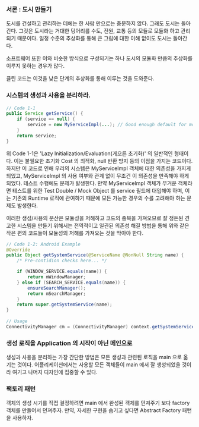 ### 서론 : 도시 만들기

도시를 건설하고 관리하는 데에는 한 사람 만으로는 충분하지 않다. 그래도 도시는 돌아간다. 
그것은 도시라는 거대한 덩어리를 수도, 전원, 교통 등의 모듈로 모듈화 하고 관리되기 때문이다.
일정 수준의 추상화를 통해 큰 그림에 대한 이해 없이도 도시는 돌아간다.

소프트웨어 또한 이와 비슷한 방식으로 구성되기는 하나 도시의 모듈화 만큼의 추상화를 이루지 못하는 경우가 많다.

클린 코드는 이것을 낮은 단계의 추상화를 통해 이루는 것을 도와준다.

### 시스템의 생성과 사용을 분리하라.
````java
// Code 1-1
public Service getService() {
    if (service == null) {
        service = new MyServiceImpl(...); // Good enough default for most cases ? 
    }
    return service;
}
````

위 Code 1-1은 'Lazy Initialization/Evaluation(게으른 초기화)' 의 일반적인 형태이다.
이는 불필요한 초기화 Cost 의 최적화, null 반환 방지 등의 이점을 가지는 코드이다.
하지만 이 코드로 인해 우리의 시스템은 MyServiceImpl 객체에 대한 의존성을 가지게 되었고,
MyServiceImpl 의 사용 여부와 관계 없이 무조건 이 의존성을 만족해야 하게 되었다.
테스트 수행에도 문제가 발생한다.
만약 MyServiceImpl 객체가 무거운 객체라면 테스트를 위한 Test Double / Mock Object 를 service 필드에 대입해야 하며, 
이는 기존의 Runtime 로직에 관여하기 때문에 모든 가능한 경우의 수를 고려해야 하는 문제도 발생한다.

이러한 생성/사용의 분산은 모듈성을 저해하고 코드의 중복을 가져오므로 잘 정돈된 견고한 시스템을 만들기 위해서는 전역적이고 
일관된 의존성 해결 방법을 통해 위와 같은 작은 편의 코드들이 모듈성의 저해를 가져오는 것을 막아야 한다.

````java
// Code 1-2: Android Example
@Override
public Object getSystemService(@ServiceName @NonNull String name) {
    /* Pre-contidion checks here... */

    if (WINDOW_SERVICE.equals(name)) {
        return mWindowManager;
    } else if (SEARCH_SERVICE.equals(name)) {
        ensureSearchManager();
        return mSearchManager;
    }
    return super.getSystemService(name);
}
 
// Usage
ConnectivityManager cm = (ConnectivityManager) context.getSystemService(Context.CONNECTIVITY_SERVICE);
````

### 생성 로직을 Application 의 시작이 아닌 메인으로

생성과 사용을 분리하는 가장 간단한 방법은 모든 생성과 관련된 로직을 main 으로 옮기는 것이다. 
어플리케이션에서는 사용할 모든 객체들이 main 에서 잘 생성되었을 것이라 여기고 나머지 디자인에 집중할 수 있다.

### 팩토리 패턴
객체의 생성 시기를 직접 결정하려면 main 에서 완성된 객체를 던져주기 보다 factory 객체를 만들어서 던져주자.
만약, 자세한 구현을 숨기고 싶다면 Abstract Factory 패턴을 사용하자.

